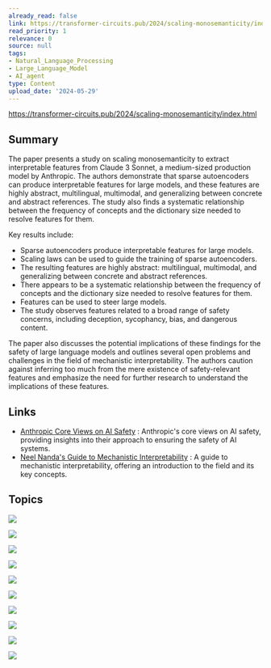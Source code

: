 ```yaml
---
already_read: false
link: https://transformer-circuits.pub/2024/scaling-monosemanticity/index.html
read_priority: 1
relevance: 0
source: null
tags:
- Natural_Language_Processing
- Large_Language_Model
- AI_agent
type: Content
upload_date: '2024-05-29'
---
```


https://transformer-circuits.pub/2024/scaling-monosemanticity/index.html
## Summary

The paper presents a study on scaling monosemanticity to extract interpretable features from Claude 3 Sonnet, a medium-sized production model by Anthropic. The authors demonstrate that sparse autoencoders can produce interpretable features for large models, and these features are highly abstract, multilingual, multimodal, and generalizing between concrete and abstract references. The study also finds a systematic relationship between the frequency of concepts and the dictionary size needed to resolve features for them.

Key results include:
- Sparse autoencoders produce interpretable features for large models.
- Scaling laws can be used to guide the training of sparse autoencoders.
- The resulting features are highly abstract: multilingual, multimodal, and generalizing between concrete and abstract references.
- There appears to be a systematic relationship between the frequency of concepts and the dictionary size needed to resolve features for them.
- Features can be used to steer large models.
- The study observes features related to a broad range of safety concerns, including deception, sycophancy, bias, and dangerous content.

The paper also discusses the potential implications of these findings for the safety of large language models and outlines several open problems and challenges in the field of mechanistic interpretability. The authors caution against inferring too much from the mere existence of safety-relevant features and emphasize the need for further research to understand the implications of these features.
## Links

- [Anthropic Core Views on AI Safety](https://www.anthropic.com/news/core-views-on-ai-safety) : Anthropic's core views on AI safety, providing insights into their approach to ensuring the safety of AI systems.
- [Neel Nanda's Guide to Mechanistic Interpretability](https://www.neelnanda.io/mechanistic-interpretability/getting-started) : A guide to mechanistic interpretability, offering an introduction to the field and its key concepts.

## Topics

![](topics/Concept/Monosemanticity)

![](topics/Concept/Sparse%20Autoencoders)

![](topics/Concept/Dictionary%20Learning)

![](topics/Concept/Feature%20Interpretability)

![](topics/Concept/Feature%20Steering)

![](topics/Concept/Safety%20Relevant%20Features)

![](topics/Concept/Scaling%20Laws)

![](topics/Concept/Feature%20Survey)

![](topics/Concept/Attribution)

![](topics/Concept/Feature%20Ablation)